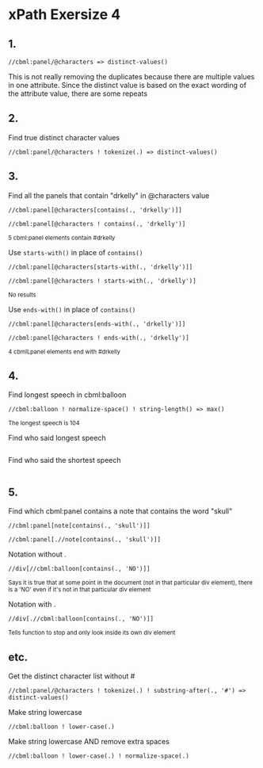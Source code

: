 # xPath Exersize 4

## 1. 

```xPath
//cbml:panel/@characters => distinct-values()
```

This is not really removing the duplicates because there are multiple values in one attribute. Since the distinct value is based on the exact wording of the attribute value, there are some repeats

## 2.

Find true distinct character values
```xPath
//cbml:panel/@characters ! tokenize(.) => distinct-values()
```

## 3.

Find all the panels that contain "drkelly" in @characters value
```xPath
//cbml:panel[@characters[contains(., 'drkelly')]]
```
```xPath
//cbml:panel[@characters ! contains(., 'drkelly')]
```
<sub>5 cbml:panel elements contain #drkelly</sub>

Use `starts-with()` in place of `contains()`
```xPath
//cbml:panel[@characters[starts-with(., 'drkelly')]]
```
```xPath
//cbml:panel[@characters ! starts-with(., 'drkelly')]
```
<sub>No results</sub>

Use `ends-with()` in place of `contains()`
```xPath
//cbml:panel[@characters[ends-with(., 'drkelly')]]
```
```xPath
//cbml:panel[@characters ! ends-with(., 'drkelly')]
```
<sub>4 cbmlLpanel elements end with #drkelly</sub>

## 4. 

Find longest speech in cbml:balloon
```xPath
//cbml:balloon ! normalize-space() ! string-length() => max()
```
<sub>The longest speech is 104</sub>

Find who said longest speech
```xPath

```
<sub></sub>

Find who said the shortest speech
```xPath

```
<sub></sub>

## 5. 

Find which cbml:panel contains a note that contains the word "skull"
```xPath
//cbml:panel[note[contains(., 'skull')]]
```
```xPath
//cbml:panel[.//note[contains(., 'skull')]]
```

Notation without .
```xPath
//div[//cbml:balloon[contains(., 'NO')]]
```
<sub>Says it is true that at some point in the document (not in that particular div element), there is a 'NO' even if it's not in that particular div element</sub>

Notation with .
```xPath
//div[.//cbml:balloon[contains(., 'NO')]]
```
<sub>Tells function to stop and only look inside its own div element</sub>







## etc.

Get the distinct character list without #
```xPath
//cbml:panel/@characters ! tokenize(.) ! substring-after(., '#') => distinct-values()
```

Make string lowercase
```xPath
//cbml:balloon ! lower-case(.)
```

Make string lowercase AND remove extra spaces
```xPath
//cbml:balloon ! lower-case(.) ! normalize-space(.)
```
